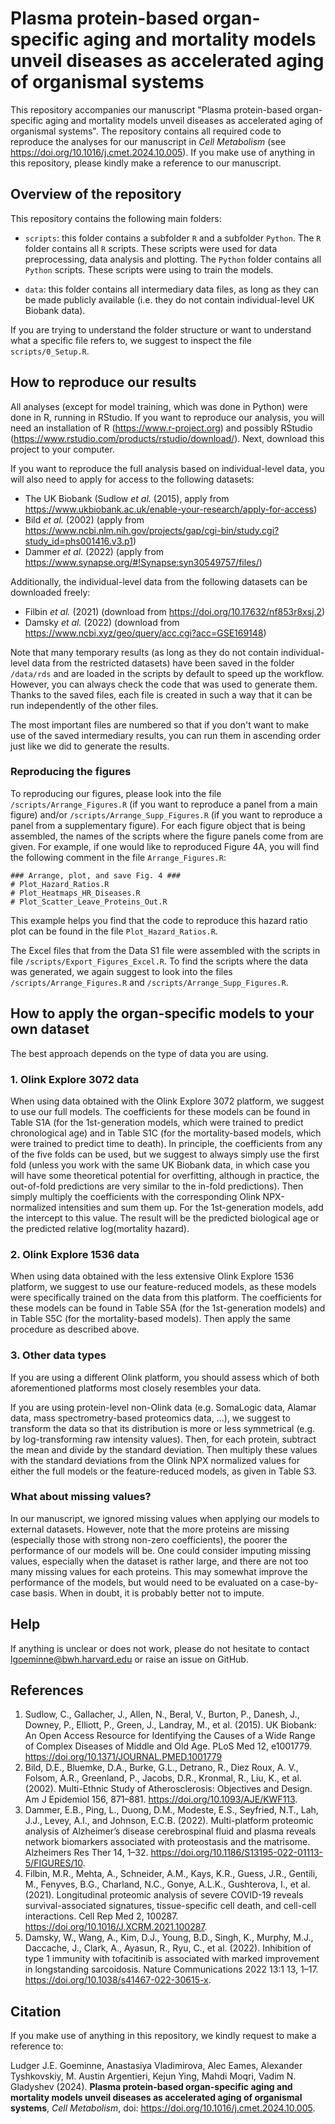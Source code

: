 # Plasma protein-based organ-specific aging and mortality models unveil diseases as accelerated aging of organismal systems

This repository accompanies our manuscript "Plasma protein-based organ-specific aging and mortality models unveil diseases as accelerated aging of organismal systems". The repository contains all required code to reproduce the analyses for our manuscript in *Cell Metabolism* (see https://doi.org/10.1016/j.cmet.2024.10.005). If you make use of anything in this repository, please kindly make a reference to our manuscript.

## Overview of the repository

This repository contains the following main folders:

- `scripts`: this folder contains a subfolder `R` and a subfolder `Python`. The `R` folder contains all `R` scripts. These scripts were used for data preprocessing, data analysis and plotting. The `Python` folder contains all `Python` scripts. These scripts were using to train the models.

- `data`: this folder contains all intermediary data files, as long as they can be made publicly available (i.e. they do not contain individual-level UK Biobank data).

If you are trying to understand the folder structure or want to understand what a specific file refers to, we suggest to inspect the file `scripts/0_Setup.R`.

## How to reproduce our results

All analyses (except for model training, which was done in Python) were done in R, running in RStudio. If you want to reproduce our analysis, you will need an installation of R (https://www.r-project.org) and possibly RStudio (https://www.rstudio.com/products/rstudio/download/). Next, download this project to your computer.

If you want to reproduce the full analysis based on individual-level data, you will also need to apply for access to the following datasets:
- The UK Biobank (Sudlow *et al.* (2015), apply from https://www.ukbiobank.ac.uk/enable-your-research/apply-for-access)
- Bild *et al.* (2002) (apply from https://www.ncbi.nlm.nih.gov/projects/gap/cgi-bin/study.cgi?study_id=phs001416.v3.p1)
- Dammer *et al.* (2022) (apply from https://www.synapse.org/#!Synapse:syn30549757/files/)

Additionally, the individual-level data from the following datasets can be downloaded freely:
- Filbin *et al.* (2021) (download from https://doi.org/10.17632/nf853r8xsj.2)
- Damsky *et al.* (2022) (download from https://www.ncbi.xyz/geo/query/acc.cgi?acc=GSE169148)

Note that many temporary results (as long as they do not contain individual-level data from the restricted datasets) have been saved in the folder `/data/rds` and are loaded in the scripts by default to speed up the workflow. However, you can always check the code that was used to generate them. Thanks to the saved files, each file is created in such a way that it can be run independently of the other files.

The most important files are numbered so that if you don't want to make use of the saved intermediary results, you can run them in ascending order just like we did to generate the results.

### Reproducing the figures

To reproducing our figures, please look into the file `/scripts/Arrange_Figures.R` (if you want to reproduce a panel from a main figure) and/or `/scripts/Arrange_Supp_Figures.R` (if you want to reproduce a panel from a supplementary figure). For each figure object that is being assembled, the names of the scripts where the figure panels come from are given. For example, if one would like to reproduced Figure 4A, you will find the following comment in the file `Arrange_Figures.R`:

```
### Arrange, plot, and save Fig. 4 ###
# Plot_Hazard_Ratios.R
# Plot_Heatmaps_HR_Diseases.R
# Plot_Scatter_Leave_Proteins_Out.R
```
This example helps you find that the code to reproduce this hazard ratio plot can be found in the file `Plot_Hazard_Ratios.R`.

The Excel files that from the Data S1 file were assembled with the scripts in file `/scripts/Export_Figures_Excel.R`. To find the scripts where the data was generated, we again suggest to look into the files `/scripts/Arrange_Figures.R` and `/scripts/Arrange_Supp_Figures.R`.

## How to apply the organ-specific models to your own dataset

The best approach depends on the type of data you are using.

### 1. Olink Explore 3072 data

When using data obtained with the Olink Explore 3072 platform, we suggest to use our full models.
The coefficients for these models can be found in Table S1A (for the 1st-generation models, which were trained to predict chronological age) and in Table S1C (for the mortality-based models, which were trained to predict time to death).
In principle, the coefficients from any of the five folds can be used, but we suggest to always simply use the first fold (unless you work with the same UK Biobank data, in which case you will have some theoretical potential for overfitting, although in practice, the out-of-fold predictions are very similar to the in-fold predictions).
Then simply multiply the coefficients with the corresponding Olink NPX-normalized intensities and sum them up.
For the 1st-generation models, add the intercept to this value.
The result will be the predicted biological age or the predicted relative log(mortality hazard).

### 2. Olink Explore 1536 data

When using data obtained with the less extensive Olink Explore 1536 platform, we suggest to use our feature-reduced models, as these models were specifically trained on the data from this platform.
The coefficients for these models can be found in Table S5A (for the 1st-generation models) and in Table S5C (for the mortality-based models).
Then apply the same procedure as described above.

### 3. Other data types

If you are using a different Olink platform, you should assess which of both aforementioned platforms most closely resembles your data.

If you are using protein-level non-Olink data (e.g. SomaLogic data, Alamar data, mass spectrometry-based proteomics data, ...), we suggest to transform the data so that its distribution is more or less symmetrical (e.g. by log-transforming raw intensity values). Then, for each protein, subtract the mean and divide by the standard deviation. Then multiply these values with the standard deviations from the Olink NPX normalized values for either the full models or the feature-reduced models, as given in Table S3.

### What about missing values?

In our manuscript, we ignored missing values when applying our models to external datasets. 
However, note that the more proteins are missing (especially those with strong non-zero coefficients), the poorer the performance of our models will be.
One could consider imputing missing values, especially when the dataset is rather large, and there are not too many missing values for each proteins.
This may somewhat improve the performance of the models, but would need to be evaluated on a case-by-case basis.
When in doubt, it is probably better not to impute.

## Help

If anything is unclear or does not work, please do not hesitate to contact lgoeminne@bwh.harvard.edu or raise an issue on GitHub.

## References

1. Sudlow, C., Gallacher, J., Allen, N., Beral, V., Burton, P., Danesh, J., Downey, P., Elliott, P., Green, J., Landray, M., et al. (2015). UK Biobank: An Open Access Resource for Identifying the Causes of a Wide Range of Complex Diseases of Middle and Old Age. PLoS Med 12, e1001779. https://doi.org/10.1371/JOURNAL.PMED.1001779
2. Bild, D.E., Bluemke, D.A., Burke, G.L., Detrano, R., Diez Roux, A. V., Folsom, A.R., Greenland, P., Jacobs, D.R., Kronmal, R., Liu, K., et al. (2002). Multi-Ethnic Study of Atherosclerosis: Objectives and Design. Am J Epidemiol 156, 871–881. https://doi.org/10.1093/AJE/KWF113.
3. Dammer, E.B., Ping, L., Duong, D.M., Modeste, E.S., Seyfried, N.T., Lah, J.J., Levey, A.I., and Johnson, E.C.B. (2022). Multi-platform proteomic analysis of Alzheimer’s disease cerebrospinal fluid and plasma reveals network biomarkers associated with proteostasis and the matrisome. Alzheimers Res Ther 14, 1–32. https://doi.org/10.1186/S13195-022-01113-5/FIGURES/10.
4. Filbin, M.R., Mehta, A., Schneider, A.M., Kays, K.R., Guess, J.R., Gentili, M., Fenyves, B.G., Charland, N.C., Gonye, A.L.K., Gushterova, I., et al. (2021). Longitudinal proteomic analysis of severe COVID-19 reveals survival-associated signatures, tissue-specific cell death, and cell-cell interactions. Cell Rep Med 2, 100287. https://doi.org/10.1016/J.XCRM.2021.100287.
5. Damsky, W., Wang, A., Kim, D.J., Young, B.D., Singh, K., Murphy, M.J., Daccache, J., Clark, A., Ayasun, R., Ryu, C., et al. (2022). Inhibition of type 1 immunity with tofacitinib is associated with marked improvement in longstanding sarcoidosis. Nature Communications 2022 13:1 13, 1–17. https://doi.org/10.1038/s41467-022-30615-x.

## Citation

If you make use of anything in this repository, we kindly request to make a reference to: 

Ludger J.E. Goeminne, Anastasiya Vladimirova, Alec Eames, Alexander Tyshkovskiy, M. Austin Argentieri, Kejun Ying, Mahdi Moqri, Vadim N. Gladyshev (2024). **Plasma protein-based organ-specific aging and mortality models unveil diseases as accelerated aging of organismal systems**, *Cell Metabolism*, doi: https://doi.org/10.1016/j.cmet.2024.10.005.
